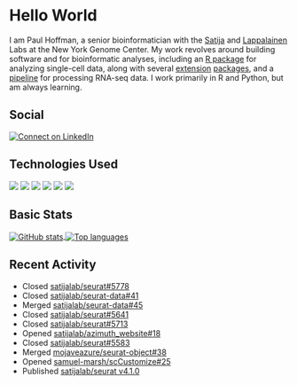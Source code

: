 
<!-- README.md is generated from README.Rmd. Please edit that file -->

# Hello World

I am Paul Hoffman, a senior bioinformatician with the
[Satija](https://satijalab.org) and [Lappalainen](https://tllab.org)
Labs at the New York Genome Center. My work revolves around building
software and for bioinformatic analyses, including an [R
package](https://github.com/satijalab/seurat) for analyzing single-cell
data, along with several
[extension](https://github.com/satijalab/seurat-data)
[packages](https://github.com/mojaveazure/seurat-disk), and a
[pipeline](https://github.com/LappalainenLab/RNApipeline) for processing
RNA-seq data. I work primarily in R and Python, but am always learning.

## Social

<!-- badges: start -->

[![Connect on
LinkedIn](https://img.shields.io/badge/--linkedin?label=LinkedIn&logo=LinkedIn&style=social)](https://www.linkedin.com/in/pauljhoffman)

<!-- badges: end -->

## Technologies Used

<!-- badges: start -->

![](https://img.shields.io/badge/r-%23276DC3.svg?&logo=r&logoColor=white)
![](https://img.shields.io/badge/python%20-%2314354C.svg?&logo=python&logoColor=white)
![](https://img.shields.io/badge/markdown-%23000000.svg?&logo=markdown&logoColor=white)
![](https://img.shields.io/badge/git%20-%23F05033.svg?&logo=git&logoColor=white)
![](https://img.shields.io/badge/github%20-%23121011.svg?&logo=github&logoColor=white)
![](https://img.shields.io/badge/docker%20-%230db7ed.svg?&logo=docker&logoColor=white)
<!-- ![](https://img.shields.io/badge/Google%20Cloud%20-%234285F4.svg?&logo=google-cloud&logoColor=white) -->
<!-- badges: end -->

## Basic Stats

<a href="https://github.com/anuraghazra/github-readme-stats">
<img align="center" src="https://github-readme-stats.vercel.app/api?username=mojaveazure&count_private=true&show_icons=true" alt="GitHub stats" />
</a> <a href="https://github.com/anuraghazra/github-readme-stats">
<img align="center" src="https://github-readme-stats.vercel.app/api/top-langs?username=mojaveazure&layout=compact" alt= "Top languages" />
</a>

## Recent Activity

  - Closed
    [satijalab/seurat\#5778](https://github.com/satijalab/seurat/issues/5778)
  - Closed
    [satijalab/seurat-data\#41](https://github.com/satijalab/seurat-data/issues/41)
  - Merged
    [satijalab/seurat-data\#45](https://github.com/satijalab/seurat-data/pull/45)
  - Closed
    [satijalab/seurat\#5641](https://github.com/satijalab/seurat/issues/5641)
  - Closed
    [satijalab/seurat\#5713](https://github.com/satijalab/seurat/issues/5713)
  - Opened
    [satijalab/azimuth\_website\#18](https://github.com/satijalab/azimuth_website/pull/18)
  - Closed
    [satijalab/seurat\#5583](https://github.com/satijalab/seurat/issues/5583)
  - Merged
    [mojaveazure/seurat-object\#38](https://github.com/mojaveazure/seurat-object/pull/38)
  - Opened
    [samuel-marsh/scCustomize\#25](https://github.com/samuel-marsh/scCustomize/pull/25)
  - Published [satijalab/seurat
    v4.1.0](https://github.com/satijalab/seurat/releases/tag/v4.1.0)
